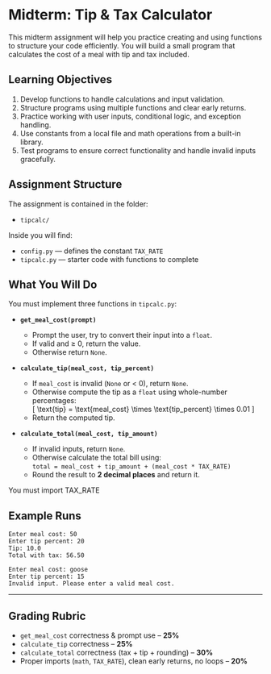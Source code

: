 # Midterm: Tip & Tax Calculator

This midterm assignment will help you practice creating and using functions to
structure your code efficiently. You will build a small program that calculates
the cost of a meal with tip and tax included.

## Learning Objectives

1. Develop functions to handle calculations and input validation.
2. Structure programs using multiple functions and clear early returns.
3. Practice working with user inputs, conditional logic, and exception handling.
4. Use constants from a local file and math operations from a built-in library.
5. Test programs to ensure correct functionality and handle invalid inputs gracefully.

## Assignment Structure

The assignment is contained in the folder:

- `tipcalc/`

Inside you will find:
- `config.py` — defines the constant `TAX_RATE`
- `tipcalc.py` — starter code with functions to complete

## What You Will Do

You must implement three functions in `tipcalc.py`:

- **`get_meal_cost(prompt)`**  
  - Prompt the user, try to convert their input into a `float`.  
  - If valid and ≥ 0, return the value.  
  - Otherwise return `None`.

- **`calculate_tip(meal_cost, tip_percent)`**  
  - If `meal_cost` is invalid (`None` or < 0), return `None`.  
  - Otherwise compute the tip as a `float` using whole-number percentages:  
    \[
    \text{tip} = \text{meal\_cost} \times \text{tip\_percent} \times 0.01
    \]
  - Return the computed tip.
 

- **`calculate_total(meal_cost, tip_amount)`**  
  - If invalid inputs, return `None`.  
  - Otherwise calculate the total bill using:  
    `total = meal_cost + tip_amount + (meal_cost * TAX_RATE)`  
  - Round the result to **2 decimal places** and return it.

You must import TAX_RATE

## Example Runs

```
Enter meal cost: 50
Enter tip percent: 20
Tip: 10.0
Total with tax: 56.50
```

```
Enter meal cost: goose
Enter tip percent: 15
Invalid input. Please enter a valid meal cost.
```

---

## Grading Rubric

* `get_meal_cost` correctness & prompt use – **25%**
* `calculate_tip` correctness – **25%**
* `calculate_total` correctness (tax + tip + rounding) – **30%**
* Proper imports (`math`, `TAX_RATE`), clean early returns, no loops – **20%**
